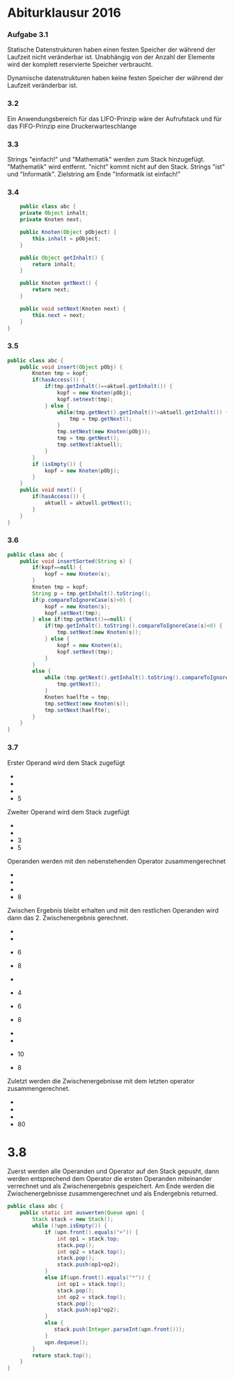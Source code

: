 # Abiturklausur 2016
### Aufgabe 3.1
Statische Datenstrukturen haben einen festen Speicher der während der Laufzeit nicht veränderbar ist. Unabhängig von der Anzahl der Elemente wird der komplett reservierte Speicher verbraucht. 

Dynamische datenstrukturen haben keine festen Speicher der während der Laufzeit veränderbar ist.

### 3.2
Ein Anwendungsbereich für das LIFO-Prinzip wäre der Aufrufstack und für das FIFO-Prinzip eine Druckerwarteschlange

### 3.3
Strings "einfach!" und "Mathematik" werden zum Stack hinzugefügt. "Mathematik" wird entfernt. "nicht" kommt nicht auf den Stack. Strings "ist" und "Informatik". Zielstring am Ende "Informatik ist einfach!"

### 3.4

```Java
    public class abc {
    private Object inhalt;
    private Knoten next;

    public Knoten(Object pObject) {
        this.inhalt = pObject;
    }

    public Object getInhalt() {
        return inhalt;
    }

    public Knoten getNext() {
        return next;
    }

    public void setNext(Knoten next) {
        this.next = next;
    }
}
```
### 3.5
```java
public class abc {
    public void insert(Object pObj) {
        Knoten tmp = kopf;
        if(hasAccess()) {
            if(tmp.getInhalt()==aktuel.getInhalt()) {
                kopf = new Knoten(pObj);
                kopf.setnext(tmp);
            } else {
                while(tmp.getNext().getInhalt()!=aktuell.getInhalt()) {
                    tmp = tmp.getNext();
                }
                tmp.setNext(new Knoten(pObj));
                tmp = tmp.getNext();
                tmp.setNext(aktuell);
            }
        }
        if (isEmpty()) {
            kopf = new Knoten(pObj);
        }
    }
    public void next() {
        if(hasAccess()) {
            aktuell = aktuell.getNext();
        }
    }
}
```
### 3.6
```java
public class abc {
    public void insertSorted(String s) {
        if(kopf==null) {
            kopf = new Knoten(s);
        }
        Knoten tmp = kopf;
        String p = tmp.getInhalt().toString();
        if(p.compareToIgnoreCase(s)>0) {
            kopf = new Knoten(s);
            kopf.setNext(tmp);
        } else if(tmp.getNext()==null) {
            if(tmp.getInhalt().toString().compareToIgnoreCase(s)<0) {
                tmp.setNext(new Knoten(s));
            } else {
                kopf = new Knoten(s);
                kopf.setNext(tmp);
            }
        }
        else {
            while (tmp.getNext().getInhalt().toString().compareToIgnoreCase<=0) {
                tmp.getNext();
            }
            Knoten haelfte = tmp;
            tmp.setNext(new Knoten(s));
            tmp.setNext(haelfte);
        }
    }
}
```
### 3.7

Erster Operand wird dem Stack zugefügt

-
- 
-  
- 5

Zweiter Operand wird dem Stack zugefügt

- 
- 
- 3
- 5

Operanden werden mit den nebenstehenden Operator zusammengerechnet

-
- 
- 
- 8

Zwischen Ergebnis bleibt erhalten und mit den restlichen Operanden wird dann das 2. Zwischenergebnis gerechnet.

- 
- 
- 6
- 8


- 
- 4
- 6
- 8


- 
- 
- 10
- 8

Zuletzt werden die Zwischenergebnisse mit dem letzten operator zusammengerechnet.

- 
- 
- 
- 80


# 3.8

Zuerst werden alle Operanden und Operator auf den Stack gepusht, dann werden entsprechend dem Operator die ersten Operanden miteinander verrechnet und als Zwischenergebnis gespeichert. Am Ende werden die Zwischenergebnisse zusammengerechnet und als Endergebnis returned.

```java
public class abc {
    public static int auswerten(Queue upn) {
        Stack stack = new Stack();
        while (!upn.isEmpty()) {
            if (upn.front().equals("+")) {
                int op1 = stack.top;
                stack.pop();
                int op2 = stack.top();
                stack.pop();
                stack.push(op1+op2);
            }
            else if(upn.front().equals("*")) {
                int op1 = stack.top();
                stack.pop();
                int op2 = stack.top();
                stack.pop();
                stack.push(op1*op2);
            }
            else {
               stack.push(Integer.parseInt(upn.front())); 
            }
            upn.dequeue();
        }
        return stack.top();
    }
}
```



